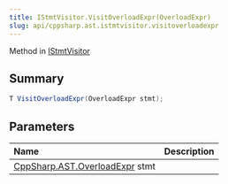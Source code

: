 ```yaml
---
title: IStmtVisitor.VisitOverloadExpr(OverloadExpr)
slug: api/cppsharp.ast.istmtvisitor.visitoverloadexpr
---
```

Method in [IStmtVisitor](/api/cppsharp/ast/istmtvisitor)

## Summary



```csharp
T VisitOverloadExpr(OverloadExpr stmt);
```

## Parameters

|Name|Description|
|:---|:---|
|[CppSharp.AST.OverloadExpr](/api/cppsharp/ast/overloadexpr) stmt||

